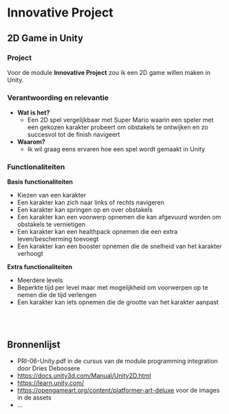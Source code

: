 # Innovative Project 

## **2D Game in Unity**

### Project

Voor de module **Innovative Project** zou ik een 2D game willen maken in Unity.  

### Verantwoording en relevantie
- **Wat is het?**
    - Een 2D spel vergelijkbaar met Super Mario waarin een speler met een gekozen karakter probeert om obstakels te ontwijken en zo succesvol tot de finish navigeert
- **Waarom?**
    - Ik wil graag eens ervaren hoe een spel wordt gemaakt in Unity

### Functionaliteiten
**Basis functionaliteiten**
- Kiezen van een karakter
- Een karakter kan zich naar links of rechts navigeren
- Een karakter kan springen op en over obstakels
- Een karakter kan een voorwerp opnemen die kan afgevuurd worden om obstakels te vernietigen
- Een karakter kan een healthpack opnemen die een extra leven/bescherming toevoegt
- Een karakter kan een booster opnemen die de snelheid van het karakter verhoogt

**Extra functionaliteiten**
- Meerdere levels
- Beperkte tijd per level maar met mogelijkheid om voorwerpen op te nemen die de tijd verlengen
- Een karakter kan iets opnemen die de grootte van het karakter aanpast

&nbsp;  
&nbsp; 

## Bronnenlijst
- PRI-06-Unity.pdf in de cursus van de module programming integration door Dries Deboosere
- https://docs.unity3d.com/Manual/Unity2D.html
- https://learn.unity.com/ 
- https://opengameart.org/content/platformer-art-deluxe voor de images in de assets
- ...
